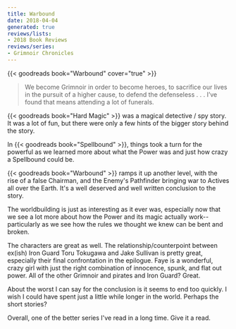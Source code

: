 ```yaml
---
title: Warbound
date: 2018-04-04
generated: true
reviews/lists:
- 2018 Book Reviews
reviews/series:
- Grimnoir Chronicles
---
```

{{< goodreads book="Warbound" cover="true" >}}

> We become Grimnoir in order to become heroes, to sacrifice our lives in the pursuit of a higher cause, to defend the defenseless . . . I’ve found that means attending a lot of funerals.

{{< goodreads book="Hard Magic" >}} was a magical detective / spy story. It was a lot of fun, but there were only a few hints of the bigger story behind the story.  

<!--more-->

In {{< goodreads book="Spellbound" >}}, things took a turn for the powerful as we learned more about what the Power was and just how crazy a Spellbound could be.  

{{< goodreads book="Warbound" >}} ramps it up another level, with the rise of a false Chairman, and the Enemy's Pathfinder bringing war to Actives all over the Earth. It's a well deserved and well written conclusion to the story.  

The worldbuilding is just as interesting as it ever was, especially now that we see a lot more about how the Power and its magic actually work-- particularly as we see how the rules we thought we knew can be bent and broken.  

The characters are great as well. The relationship/counterpoint between ex(ish) Iron Guard Toru Tokugawa and Jake Sullivan is pretty great, especially their final confrontation in the epilogue. Faye is a wonderful, crazy girl with just the right combination of innocence, spunk, and flat out power. All of the other Grimnoir and pirates and Iron Guard? Great.  

About the worst I can say for the conclusion is it seems to end too quickly. I wish I could have spent just a little while longer in the world. Perhaps the short stories?  

Overall, one of the better series I've read in a long time. Give it a read.



